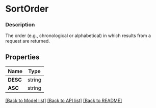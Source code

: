 # SortOrder


### Description

The order (e.g., chronological or alphabetical) in which results from a request are returned.

## Properties
Name | Type
------------ | -------------
**DESC** | string
**ASC** | string

[[Back to Model list]](../README.md#documentation-for-models) [[Back to API list]](../README.md#documentation-for-api-endpoints) [[Back to README]](../README.md)


